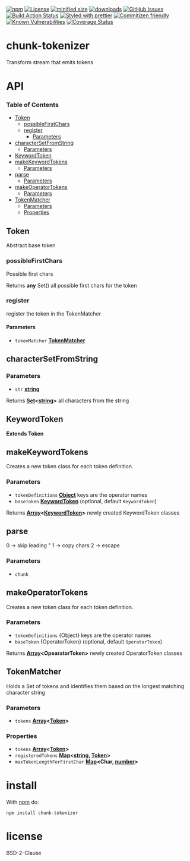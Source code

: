 [![npm](https://img.shields.io/npm/v/chunk-tokenizer.svg)](https://www.npmjs.com/package/chunk-tokenizer)
[![License](https://img.shields.io/badge/License-BSD%203--Clause-blue.svg)](https://opensource.org/licenses/BSD-3-Clause)
[![minified size](https://badgen.net/bundlephobia/min/chunk-tokenizer)](https://bundlephobia.com/result?p=chunk-tokenizer)
[![downloads](http://img.shields.io/npm/dm/chunk-tokenizer.svg?style=flat-square)](https://npmjs.org/package/chunk-tokenizer)
[![GitHub Issues](https://img.shields.io/github/issues/arlac77/chunk-tokenizer.svg?style=flat-square)](https://github.com/arlac77/chunk-tokenizer/issues)
[![Build Action Status](https://img.shields.io/endpoint.svg?url=https%3A%2F%2Factions-badge.atrox.dev%2Farlac77%2Fchunk-tokenizer%2Fbadge&style=flat)](https://actions-badge.atrox.dev/arlac77/chunk-tokenizer/goto)
[![Styled with prettier](https://img.shields.io/badge/styled_with-prettier-ff69b4.svg)](https://github.com/prettier/prettier)
[![Commitizen friendly](https://img.shields.io/badge/commitizen-friendly-brightgreen.svg)](http://commitizen.github.io/cz-cli/)
[![Known Vulnerabilities](https://snyk.io/test/github/arlac77/chunk-tokenizer/badge.svg)](https://snyk.io/test/github/arlac77/chunk-tokenizer)
[![Coverage Status](https://coveralls.io/repos/arlac77/chunk-tokenizer/badge.svg)](https://coveralls.io/github/arlac77/chunk-tokenizer)

# chunk-tokenizer

Transform stream that emits tokens

# API

<!-- Generated by documentation.js. Update this documentation by updating the source code. -->

### Table of Contents

-   [Token](#token)
    -   [possibleFirstChars](#possiblefirstchars)
    -   [register](#register)
        -   [Parameters](#parameters)
-   [characterSetFromString](#charactersetfromstring)
    -   [Parameters](#parameters-1)
-   [KeywordToken](#keywordtoken)
-   [makeKeywordTokens](#makekeywordtokens)
    -   [Parameters](#parameters-2)
-   [parse](#parse)
    -   [Parameters](#parameters-3)
-   [makeOperatorTokens](#makeoperatortokens)
    -   [Parameters](#parameters-4)
-   [TokenMatcher](#tokenmatcher)
    -   [Parameters](#parameters-5)
    -   [Properties](#properties)

## Token

Abstract base token

### possibleFirstChars

Possible first chars

Returns **any** Set(<Number>) all possible first chars for the token

### register

register the token in the TokenMatcher

#### Parameters

-   `tokenMatcher` **[TokenMatcher](#tokenmatcher)** 

## characterSetFromString

### Parameters

-   `str` **[string](https://developer.mozilla.org/docs/Web/JavaScript/Reference/Global_Objects/String)** 

Returns **[Set](https://developer.mozilla.org/docs/Web/JavaScript/Reference/Global_Objects/Set)&lt;[string](https://developer.mozilla.org/docs/Web/JavaScript/Reference/Global_Objects/String)>** all characters from the string

## KeywordToken

**Extends Token**

## makeKeywordTokens

Creates a new token class for each token definition.

### Parameters

-   `tokenDefinitions` **[Object](https://developer.mozilla.org/docs/Web/JavaScript/Reference/Global_Objects/Object)** keys are the operator names
-   `baseToken` **[KeywordToken](#keywordtoken)**  (optional, default `KeywordToken`)

Returns **[Array](https://developer.mozilla.org/docs/Web/JavaScript/Reference/Global_Objects/Array)&lt;[KeywordToken](#keywordtoken)>** newly created KeywordToken classes

## parse

0 -> skip leading "
1 -> copy chars
2 -> escape

### Parameters

-   `chunk`  

## makeOperatorTokens

Creates a new token class for each token definition.

### Parameters

-   `tokenDefinitions`  {Object} keys are the operator names
-   `baseToken`  {OperatorToken} (optional, default `OperatorToken`)

Returns **[Array](https://developer.mozilla.org/docs/Web/JavaScript/Reference/Global_Objects/Array)&lt;OpearatorToken>** newly created OperatorToken classes

## TokenMatcher

Holds a Set of tokens and identifies them based on the longest matching character string

### Parameters

-   `tokens` **[Array](https://developer.mozilla.org/docs/Web/JavaScript/Reference/Global_Objects/Array)&lt;[Token](#token)>** 

### Properties

-   `tokens` **[Array](https://developer.mozilla.org/docs/Web/JavaScript/Reference/Global_Objects/Array)&lt;[Token](#token)>** 
-   `registeredTokens` **[Map](https://developer.mozilla.org/docs/Web/JavaScript/Reference/Global_Objects/Map)&lt;[string](https://developer.mozilla.org/docs/Web/JavaScript/Reference/Global_Objects/String), [Token](#token)>** 
-   `maxTokenLengthForFirstChar` **[Map](https://developer.mozilla.org/docs/Web/JavaScript/Reference/Global_Objects/Map)&lt;Char, [number](https://developer.mozilla.org/docs/Web/JavaScript/Reference/Global_Objects/Number)>** 

# install

With [npm](http://npmjs.org) do:

```shell
npm install chunk-tokenizer
```

# license

BSD-2-Clause
